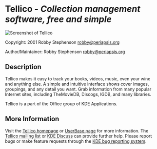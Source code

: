 # Tellico - *Collection management software, free and simple*

![Screenshot of Tellico](https://cdn.kde.org/screenshots/tellico/tellico-movies.png)

Copyright: 2001 Robby Stephenson <robby@periapsis.org>

Author/Maintainer: Robby Stephenson <robby@periapsis.org>

## Description

Tellico makes it easy to track your books, videos, music, even your wine and
anything else. A simple and intuitive interface shows cover images, groupings,
and any detail you want. Grab information from many popular Internet sites,
including TheMovieDB, Discogs, IGDB, and many libraries.

Tellico is a part of the Office group of KDE Applications.

## More Information

Visit the [Tellico homepage](https://tellico-project.org) or
[UserBase page](https://userbase.kde.org/Tellico) for more information.
The [Tellico mailing list](mailto:tellico-users@kde.org) or
[KDE Discuss](https://discuss.kde.org) can provide
further help. Please report bugs or make feature requests through the
[KDE bug reporting system](https://bugs.kde.org/buglist.cgi?query_format=specific&order=relevance+desc&bug_status=__all__&product=tellico).
